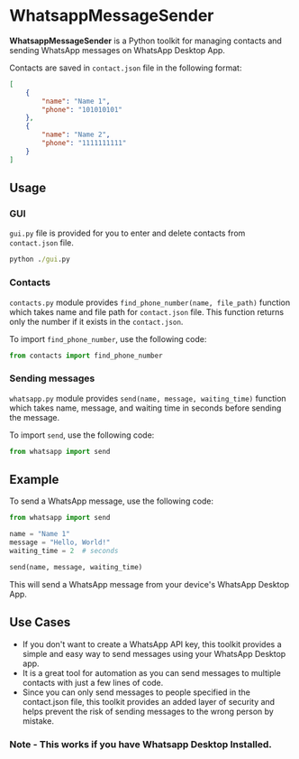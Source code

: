 # WhatsappMessageSender

**WhatsappMessageSender** is a Python toolkit for managing contacts and sending WhatsApp messages on WhatsApp Desktop App.

Contacts are saved in `contact.json` file in the following format:

```json
[
    {
        "name": "Name 1",
        "phone": "101010101"
    },
    {
        "name": "Name 2",
        "phone": "1111111111"
    }
]
```

## Usage

### GUI

`gui.py` file is provided for you to enter and delete contacts from `contact.json` file.
```cmd
python ./gui.py
```

### Contacts

`contacts.py` module provides `find_phone_number(name, file_path)` function which takes name and file path for `contact.json` file. This function returns only the number if it exists in the `contact.json`. 

To import `find_phone_number`, use the following code:

```python
from contacts import find_phone_number
```

### Sending messages

`whatsapp.py` module provides `send(name, message, waiting_time)` function which takes name, message, and waiting time in seconds before sending the message. 

To import `send`, use the following code:

```python
from whatsapp import send
```

## Example

To send a WhatsApp message, use the following code:

```python
from whatsapp import send

name = "Name 1"
message = "Hello, World!"
waiting_time = 2  # seconds

send(name, message, waiting_time)
```

This will send a WhatsApp message from your device's WhatsApp Desktop App.

## Use Cases
- If you don't want to create a WhatsApp API key, this toolkit provides a simple and easy way to send messages using your WhatsApp Desktop app.
- It is a great tool for automation as you can send messages to multiple contacts with just a few lines of code.
- Since you can only send messages to people specified in the contact.json file, this toolkit provides an added layer of security and helps prevent the risk of sending messages to the wrong person by mistake.

### Note - This works if you have Whatsapp Desktop Installed.
